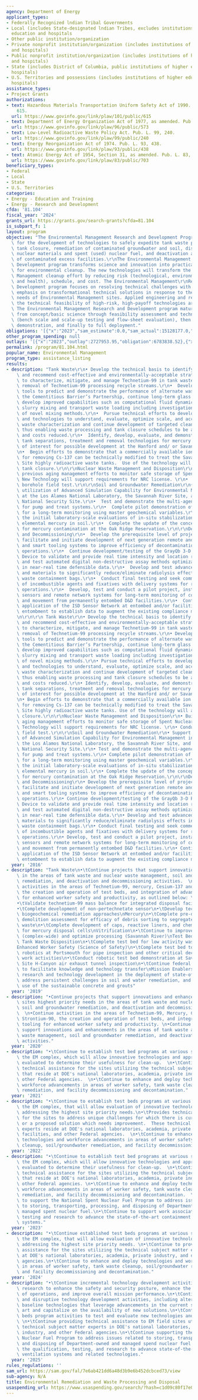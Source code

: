 ```yaml
---
agency: Department of Energy
applicant_types:
- Federally Recognized lndian Tribal Governments
- Local (includes State-designated lndian Tribes, excludes institutions of higher
  education and hospitals
- Other public institution/organization
- Private nonprofit institution/organization (includes institutions of higher education
  and hospitals)
- Public nonprofit institution/organization (includes institutions of higher education
  and hospitals)
- State (includes District of Columbia, public institutions of higher education and
  hospitals)
- U.S. Territories and possessions (includes institutions of higher education and
  hospitals)
assistance_types:
- Project Grants
authorizations:
- text: Hazardous Materials Transportation Uniform Safety Act of 1990. Pub. L. 101,
    615.
  url: https://www.govinfo.gov/link/plaw/101/public/615
- text: Department of Energy Organization Act of 1977, as amended. Pub. L. 96, 573.
  url: https://www.govinfo.gov/link/plaw/96/public/573
- text: Low-Level Radioactive Waste Policy Act. Pub. L. 99, 240.
  url: https://www.govinfo.gov/link/plaw/99/public/240
- text: Energy Reorganization Act of 1974. Pub. L. 93, 438.
  url: https://www.govinfo.gov/link/plaw/93/public/438
- text: Atomic Energy Act of 1954, Section 31, as amended. Pub. L. 83, 703.
  url: https://www.govinfo.gov/link/plaw/83/public/703
beneficiary_types:
- Federal
- Local
- State
- U.S. Territories
categories:
- Energy - Education and Training
- Energy - Research and Development
cfda: '81.104'
fiscal_year: '2024'
grants_url: https://grants.gov/search-grants?cfda=81.104
is_subpart_f: 1
layout: program
objective: "The Environmental Management Research and Development Program provides\
  \ for the development of technologies to safely expedite tank waste processing and\
  \ tank closure, remediation of contaminated groundwater and soil, disposition of\
  \ nuclear materials and spent (used) nuclear fuel, and deactivation and decommissioning\
  \ of contaminated excess facilities.\r\nThe Environmental Management Research and\
  \ Development program transforms science and innovation into practical solutions\
  \ for environmental cleanup. The new technologies will transform the Environmental\
  \ Management cleanup effort by reducing risk (technological, environmental, safety,\
  \ and health), schedule, and cost. The Environmental Management\r\nResearch and\
  \ Development program focuses on resolving technical challenges with an overall\
  \ emphasis on transformational technical solutions in response to the highest priority\
  \ needs of Environmental Management sites. Applied engineering and research demonstrating\
  \ the technical feasibility of high-risk, high-payoff technologies are included.\
  \ The Environmental Management Research and Development program matures technologies\
  \ from concept/basic science through feasibility assessment and technology development\
  \ (bench scale and scale-up testing and flow-sheet evaluation), then production-level\
  \ demonstration, and finally to full deployment."
obligations: '[{"x":"2023","sam_estimate":0.0,"sam_actual":15128177.0,"usa_spending_actual":20642541.57},{"x":"2024","sam_estimate":0.0,"sam_actual":20642542.0,"usa_spending_actual":15128176.46},{"x":"2025","sam_estimate":0.0,"sam_actual":30600000.0,"usa_spending_actual":2348776.0}]'
other_program_spending: null
outlays: '[{"x":"2023","outlay":2727953.95,"obligation":6783838.52},{"x":"2024","outlay":36417.0,"obligation":124579.0},{"x":"2025","outlay":0.0,"obligation":0.0}]'
permalink: /program/81.104.html
popular_name: Environmental Management
program_type: assistance_listing
results:
- description: "Tank Waste\r\n• Develop the technical basis to identify, evaluate,\
    \ and recommend cost-effective and environmentally-acceptable strategies and technologies\
    \ to characterize, mitigate, and manage Technetium-99 in tank waste, including\
    \ removal of Technetium-99 processing recycle streams.\r\n•  Develop predictive\
    \ tools to predict and demonstrate the performance of alternate waste forms, support\
    \ the Cementitious Barrier’s Partnership, continue long-term glass studies, and\
    \ develop improved capabilities such as computational fluid dynamic tools to optimize\
    \ slurry mixing and transport waste loading including investigation and development\
    \ of novel mixing methods.\r\n•  Pursue technical efforts to develop strategies\
    \ and technologies to understand, evaluate, optimize scale, and accelerate tank\
    \ waste characterization and continue development of targeted cleaning methods\
    \ thus enabling waste processing and tank closure schedules to be accelerated\
    \ and costs reduced.\r\n•  Identify, develop, evaluate, and demonstrate near-source\
    \ tank separations, treatment and removal technologies for mercury and radionuclides\
    \ of interest for possible development at the Hanford and/ or Savannah River Sites.\r\
    \n•  Begin efforts to demonstrate that a commercially available ion exchange technology\
    \ for removing Cs-137 can be technically modified to treat the Savannah River\
    \ Site highly radioactive waste tanks.  Use of the technology will accelerate\
    \ tank closure.\r\n\r\nNuclear Waste Management and Disposition\r\n•  Build on\
    \ previous aging management efforts to monitor safe storage of Spent Nuclear Fuel.\
    \ New Technology will support requirements for NRC license. \r\n•  Conduct deep\
    \ borehole field test.\r\n\r\nSoil and Groundwater Remediation\r\n•  Support the\
    \ utilization of Advanced Simulation Capability for Environmental Management initially\
    \ at the Los Alamos National Laboratory, the Savannah River Site, and the Nevada\
    \ National Security Site.\r\n•  Test and demonstrate the multi-agency exit strategy\
    \ for pump and treat systems.\r\n•  Complete pilot demonstration of a new paradigm\
    \ for a long-term monitoring using master geochemical variables.\r\n•  Complete\
    \ the initial laboratory-scale evaluations of in-situ stabilization methods for\
    \ elemental mercury in soil.\r\n•  Complete the update of the conceptual model\
    \ for mercury contamination at the Oak Ridge Reservation.\r\n\r\nDeactivation\
    \ and Decommissioning\r\n•  Develop the prerequisite level of project plans to\
    \ facilitate and initiate development of next generation remote and robotic platforms\
    \ and smart tooling systems to improve efficiency of decontamination and demolition\
    \ operations.\r\n•  Continue development/testing of the GrayQb 3-D Radiation Mapping\
    \ Device to validate and provide real time intensity and location readouts. Develop\
    \ and test automated digital non-destructive assay methods optimization resulting\
    \ in near-real time defensible data.\r\n•  Develop and test advanced coatings\
    \ and materials to significantly reduce/eliminate radiolysis effects in radiological\
    \ waste containment bags.\r\n•  Conduct final testing and seek commercialization\
    \ of incombustible agents and fixatives with delivery systems for remote decontamination\
    \ operations.\r\n•  Develop, test and conduct a pilot project, installing reliable\
    \ sensors and remote network systems for long-term monitoring of containment release\
    \ and movement from permanently entombed D&D facilities.\r\n•  Continue with further\
    \ application of the ISD Sensor Network at entombed and/or facilities awaiting\
    \ entombment to establish data to augment the existing compliance monitoring network.\r\
    \n\r\n\r\n Tank Waste\r\n• Develop the technical basis to identify, evaluate,\
    \ and recommend cost-effective and environmentally-acceptable strategies and technologies\
    \ to characterize, mitigate, and manage Technetium-99 in tank waste, including\
    \ removal of Technetium-99 processing recycle streams.\r\n• Develop predictive\
    \ tools to predict and demonstrate the performance of alternate waste forms, support\
    \ the Cementitious Barrier’s Partnership, continue long-term glass studies, and\
    \ develop improved capabilities such as computational fluid dynamic tools to optimize\
    \ slurry mixing and transport waste loading including investigation and development\
    \ of novel mixing methods.\r\n• Pursue technical efforts to develop strategies\
    \ and technologies to understand, evaluate, optimize scale, and accelerate tank\
    \ waste characterization and continue development of targeted cleaning methods\
    \ thus enabling waste processing and tank closure schedules to be accelerated\
    \ and costs reduced.\r\n• Identify, develop, evaluate, and demonstrate near-source\
    \ tank separations, treatment and removal technologies for mercury and radionuclides\
    \ of interest for possible development at the Hanford and/ or Savannah River Sites.\r\
    \n• Begin efforts to demonstrate that a commercially available ion exchange technology\
    \ for removing Cs-137 can be technically modified to treat the Savannah River\
    \ Site highly radioactive waste tanks. Use of the technology will accelerate tank\
    \ closure.\r\n\r\nNuclear Waste Management and Disposition\r\n• Build on previous\
    \ aging management efforts to monitor safe storage of Spent Nuclear Fuel. New\
    \ Technology will support requirements for NRC license. \r\n• Conduct deep borehole\
    \ field test.\r\n\r\nSoil and Groundwater Remediation\r\n• Support the utilization\
    \ of Advanced Simulation Capability for Environmental Management initially at\
    \ the Los Alamos National Laboratory, the Savannah River Site, and the Nevada\
    \ National Security Site.\r\n• Test and demonstrate the multi-agency exit strategy\
    \ for pump and treat systems.\r\n• Complete pilot demonstration of a new paradigm\
    \ for a long-term monitoring using master geochemical variables.\r\n• Complete\
    \ the initial laboratory-scale evaluations of in-situ stabilization methods for\
    \ elemental mercury in soil.\r\n• Complete the update of the conceptual model\
    \ for mercury contamination at the Oak Ridge Reservation.\r\n\r\nDeactivation\
    \ and Decommissioning\r\n• Develop the prerequisite level of project plans to\
    \ facilitate and initiate development of next generation remote and robotic platforms\
    \ and smart tooling systems to improve efficiency of decontamination and demolition\
    \ operations.\r\n• Continue development/testing of the GrayQb 3-D Radiation Mapping\
    \ Device to validate and provide real time intensity and location readouts. Develop\
    \ and test automated digital non-destructive assay methods optimization resulting\
    \ in near-real time defensible data.\r\n• Develop and test advanced coatings and\
    \ materials to significantly reduce/eliminate radiolysis effects in radiological\
    \ waste containment bags.\r\n• Conduct final testing and seek commercialization\
    \ of incombustible agents and fixatives with delivery systems for remote decontamination\
    \ operations.\r\n• Develop, test and conduct a pilot project, installing reliable\
    \ sensors and remote network systems for long-term monitoring of containment release\
    \ and movement from permanently entombed D&D facilities.\r\n• Continue with further\
    \ application of the ISD Sensor Network at entombed and/or facilities awaiting\
    \ entombment to establish data to augment the existing compliance monitoring network."
  year: '2016'
- description: "Tank Waste\n•\tContinue projects that support innovations and enhancements\
    \ in the areas of tank waste and nuclear waste management, soil and groundwater\
    \ remediation, and deactivation and decommissioning activities.  \n•\tContinue\
    \ activities in the areas of Technetium-99, mercury, Cesium-137 and Strontium-90,\
    \ the creation and operation of test beds, and integration of advanced tooling\
    \ for enhanced worker safety and productivity, as outlined below: \nTechnetium-99\n\
    •\tValidate technetium-99 mass balance for integrated disposal facility acceptance\n\
    •\tComplete development of non-pertechnetate sensor\n•\tDevelop technetium-99\
    \ biogeochemical remediation approaches\nMercury\n•\tComplete pre-demolition and\
    \ demolition assessment for efficacy of debris sorting to segregate mercury-bearing\
    \ waste\n•\tComplete development of caps, reactive liners, and chemical amendments\
    \ for mercury disposal cells\nVitrification\n•\tContinue to improve on glass formulations\
    \ (complex-wide) and optimize processing (Savannah River)\nTest Bed: Low Activity\
    \ Tank Waste Disposition\n•\tComplete test bed for low activity waste at Hanford\n\
    Enhanced Worker Safety (Science of Safety)\n•\tComplete test bed to demonstrate\
    \ robotics at Portsmouth for pipe inspection and other critical decommissioning\
    \ work activities\n•\tConduct robotic test bed demonstration at Savannah River\
    \ Site H-Canyon air exhaust tunnel inspection\n•\tContinue federal agency collaboration\
    \ to facilitate knowledge and technology transfer\nMission Enablers\n•\tContinue\
    \ research and technology development in the deployment of state-of-the-art tooling,\
    \ address persistent challenges in soil and water remediation, and improve the\
    \ use of the sustainable concrete and grouts"
  year: '2019'
- description: "•Continue projects that support innovations and enhancements for DOE-EM\
    \ sites highest priority needs in the areas of tank waste and nuclear waste management,\
    \ soil and groundwater remediation, and deactivation and decommissioning activities.\
    \  \n•Continue activities in the areas of Technetium-99, Mercury, Cesium-137 and\
    \ Strontium-90, the creation and operation of test beds, and integration of advanced\
    \ tooling for enhanced worker safety and productivity. \n•Continue projects that\
    \ support innovations and enhancements in the areas of tank waste and nuclear\
    \ waste management, soil and groundwater remediation, and deactivation and decommissioning\
    \ activities."
  year: '2020'
- description: "•\tContinue to establish test bed programs at various sites, across\
    \ the EM complex, which will allow innovative technologies and approaches to be\
    \ evaluated to determine their usefulness for clean-up.  \n•\tContinue to provide\
    \ technical assistance for the sites utilizing the technical subject matter experts\
    \ that reside at DOE's national laboratories, academia, private industry, and\
    \ other Federal agencies.  \n•\tContinue to enhance and deploy technologies and\
    \ workforce advancements in areas of worker safety, tank waste cleanup, soil/groundwater\
    \ remediation, and facility decommissioning and decontamination."
  year: '2021'
- description: "•\tContinue to establish test beds programs at various sites, across\
    \ the EM complex, that will allow evaluation of innovative technologies and approaches\
    \ addressing the highest site priority needs.\n•\tProvides technical assistance\
    \ for the sites to address unique challenges for which there is currently no solution\
    \ or a proposed solution which needs improvement.  These technical subject matter\
    \ experts reside at DOE's national laboratories, academia, private industry, international\
    \ facilities, and other Federal agencies.  \n•\tContinue to enhance and deploy\
    \ technologies and workforce advancements in areas of worker safety, tank waste\
    \ cleanup, soil/groundwater remediation, and facility decommissioning and decontamination."
  year: '2022'
- description: "•\tContinue to establish test bed programs at various sites, across\
    \ the EM complex, which will allow innovative technologies and approaches to be\
    \ evaluated to determine their usefulness for clean-up.  \n•\tContinue to provide\
    \ technical assistance for the sites utilizing the technical subject matter experts\
    \ that reside at DOE's national laboratories, academia, private industry, and\
    \ other Federal agencies. \n•\tContinue to enhance and deploy technologies and\
    \ workforce advancements in areas of worker safety, tank waste cleanup, soil/groundwater\
    \ remediation, and facility decommissioning and decontamination.  \n•\tContinue\
    \ to support the National Spent Nuclear Fuel Program to address issues related\
    \ to storing, transporting, processing, and disposing of Department-owned and\
    \ managed spent nuclear fuel.\n•\tContinue to support work associated with qualification,\
    \ testing and research to advance the state-of-the-art containment ventilation\
    \ systems."
  year: '2023'
- description: "•\tContinue established test beds programs at various sites, across\
    \ the EM complex, that will allow evaluation of innovative technologies and approaches\
    \ addressing the highest site priority needs. \n•\tContinue to provide technical\
    \ assistance for the sites utilizing the technical subject matter experts reside\
    \ at DOE's national laboratories, academia, private industry, and other Federal\
    \ agencies.\n•\tContinue to enhance and deploy technologies and workforce advancements\
    \ in areas of worker safety, tank waste cleanup, soil/groundwater remediation,\
    \ and facility decommissioning and decontamination."
  year: '2024'
- description: "•\tContinue incremental technology development activities and applied\
    \ research to enhance the safety and security posture, enhance the efficiency\
    \ of operations, and improve overall mission performance.\n•\tContinue high-impact\
    \ and disruptive technology development activities, including alternatives to\
    \ baseline technologies that leverage advancements in the current state of the\
    \ art and capitalize on the availability of new solutions.\n•\tContinue EM test\
    \ beds program activities to test and evaluate new technologies and novel approaches.\
    \ \n•\tContinue providing technical assistance to EM field sites utilizing the\
    \ technical subject matter experts in DOE's national laboratories, academia, private\
    \ industry, and other Federal agencies.\n•\tContinue supporting the National Spent\
    \ Nuclear Fuel Program to address issues related to storing, transporting, processing,\
    \ and disposing of Department-owned and managed spend nuclear fuel.\n•\tContinue\
    \ the qualification, testing, and research to advance state-of-the-art containment\
    \ ventilation systems and related technologies."
  year: '2025'
rules_regulations: ''
sam_url: https://sam.gov/fal/7e6ab421dd6a48d3b9e6b452dcbced73/view
sub-agency: N/A
title: Environmental Remediation and Waste Processing and Disposal
usaspending_url: https://www.usaspending.gov/search/?hash=c1d09c80f17e02331ef5f37c79b3de9f
---
```

